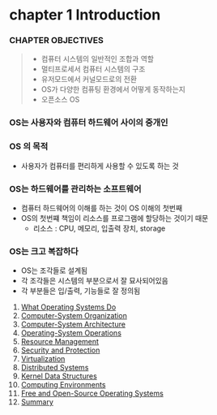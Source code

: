 # chapter 1 Introduction

### CHAPTER OBJECTIVES

> - 컴퓨터 시스템의 일반적인 조합과 역할
> - 멀티프로세서 컴퓨터 시스템의 구조
> - 유저모드에서 커널모드로의 전환
> - OS가 다양한 컴퓨팅 환경에서 어떻게 동작하는지
> - 오픈소스 OS

### OS는 사용자와 컴퓨터 하드웨어 사이의 중개인

### OS 의 목적

- 사용자가 컴퓨터를 편리하게 사용할 수 있도록 하는 것

### OS는 하드웨어를 관리하는 소프트웨어

- 컴퓨터 하드웨어의 이해를 하는 것이 OS 이해의 첫번째
- OS의 첫번쨰 책임이 리소스를 프로그램에 할당하는 것이기 때문
    - 리소스 : CPU, 메모리, 입출력 장치, storage

### OS는 크고 복잡하다

- OS는 조각들로 설계됨
- 각 조각들은 시스템의 부분으로서 잘 묘사되어있음
- 각 부분들은 입/출력, 기능들로 잘 정의됨


1. [What Operating Systems Do](1_What_Operating_Systems_Do/README.md)
2. [Computer-System Organization](2_Computer_System_Organization/README.md)
3. [Computer-System Architecture](3_Computer_System_Architecture/README.md)
4. [Operating-System Operations](4_Operating_System_Operations/README.md)
5. [Resource Management](5_Resource_Management/README.md)
6. [Security and Protection](6_Security_and_Protection/README.md)
7. [Virtualization](7_Virtualization/README.md)
8. [Distributed Systems](8_Distributed_Systems/README.md)
9. [Kernel Data Structures](9_Kernel_Data_Structures/README.md)
10. [Computing Environments](10_Computing_Environments/README.md)
11. [Free and Open-Source Operating Systems](11_Free_and_Open_Source_Operating_Systems/README.md)
12. [Summary](12_Summary/README.md)
